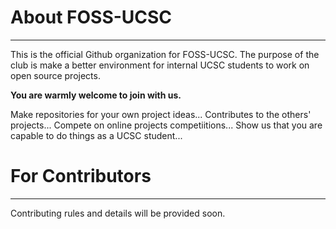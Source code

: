 # About FOSS-UCSC
----------------------------------
This is the official Github organization for FOSS-UCSC.
The purpose of the club is make a better environment for internal UCSC students to work on open source projects.

**You are warmly welcome to join with us.**

Make repositories for your own project ideas...
Contributes to the others' projects...
Compete on online projects competiitions...
Show us that you are capable to do things as a UCSC student...

# For Contributors
----------------
Contributing rules and details will be provided soon.
